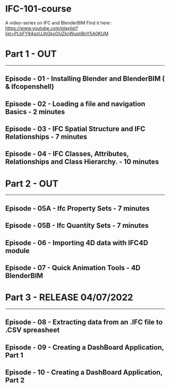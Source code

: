 # IFC-101-course

A video-series on IFC and BlenderBIM
Find it here : 
https://www.youtube.com/playlist?list=PLbFY94gzUJhGkxOUZknWupIiBnY5A0KUM

# Part 1 - OUT
-----
## Episode - 01 - Installing Blender and BlenderBIM ( & Ifcopenshell)
## Episode - 02 - Loading a file and navigation Basics - 2 minutes
## Episode - 03 - IFC Spatial Structure and IFC Relationships - 7 minutes 
## Episode - 04 - IFC Classes, Attributes, Relationships and Class Hierarchy. - 10 minutes

# Part 2 - OUT
------
## Episode - 05A - Ifc Property Sets - 7 minutes
## Episode - 05B - Ifc Quantity Sets  - 7 minutes
## Episode - 06 - Importing 4D data with IFC4D module
## Episode - 07 - Quick Animation Tools - 4D BlenderBIM

# Part 3 - RELEASE 04/07/2022
-----
## Episode - 08 - Extracting data from an .IFC file to .CSV spreasheet
## Episode - 09 - Creating a DashBoard Application, Part 1
## Episode - 10 - Creating a DashBoard Application, Part 2
